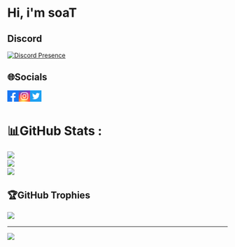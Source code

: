 # Hi, i'm soaT



## Discord

[![Discord Presence](https://lanyard.cnrad.dev/api/555392494347485197)](https://discord.com/users/555392494347485197)

## 🌐Socials
[<img align="left" alt="facebook" width="26px" src="https://raw.githubusercontent.com/edent/SuperTinyIcons/master/images/svg/facebook.svg" />][facebook]
[<img align="left" alt="instagram" width="26px" src="https://raw.githubusercontent.com/edent/SuperTinyIcons/master/images/svg/instagram.svg" />][instagram]
[<img align="left" alt="twitter" width="26px" src="https://raw.githubusercontent.com/edent/SuperTinyIcons/master/images/svg/twitter.svg" />][twitter]


<br />
<br />

[facebook]: https://www.facebook.com/Taoss.art/
[instagram]: https://www.instagram.com/taos.nee/
[twitter]: https://twitter.com/your_username


# 📊GitHub Stats :
![](https://github-readme-stats.vercel.app/api?username=Relive21&theme=dark&hide_border=false&include_all_commits=false&count_private=false)<br/>
![](https://github-readme-streak-stats.herokuapp.com/?user=Relive21&theme=dark&hide_border=false)<br/>
![](https://github-readme-stats.vercel.app/api/top-langs/?username=Relive21&theme=dark&hide_border=false&include_all_commits=false&count_private=false&layout=compact)

## 🏆GitHub Trophies
![](https://github-trophies.vercel.app/?username=Relive21&theme=radical&no-frame=false&no-bg=false&margin-w=4)



---
[![](https://visitcount.itsvg.in/api?id=serenityeirlys&icon=0&color=0)](https://visitcount.itsvg.in)
